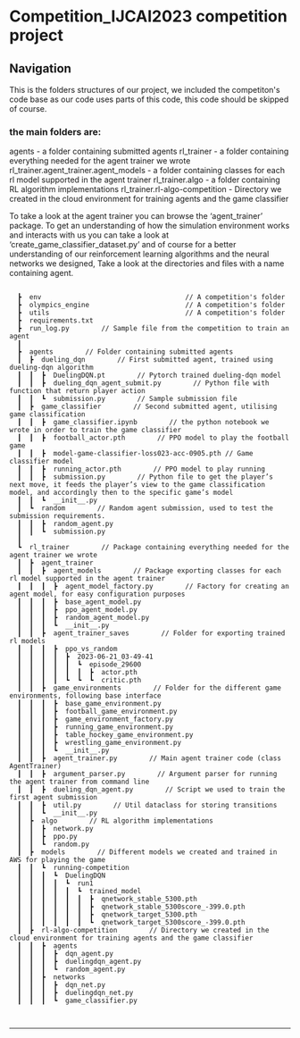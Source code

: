 
# Competition_IJCAI2023 competition project


## Navigation

This is the folders structures of our project, we included the competiton's code base as our code uses parts of this code, this code should be skipped of course.


### the main folders are:

agents - a folder containing submitted agents
rl_trainer - a folder containing everything needed for the agent trainer we wrote
rl_trainer.agent_trainer.agent_models - a folder containing classes for each rl model supported in the agent trainer
rl_trainer.algo - a folder containing RL algorithm implementations
rl_trainer.rl-algo-competition - Directory we created in the cloud environment for training agents and the game classifier

To take a look at the agent trainer you can browse the ‘agent_trainer’ package. To get an understanding of how the simulation environment works and interacts with us you can take a look at ‘create_game_classifier_dataset.py’ and of course for a better understanding of our reinforcement learning algorithms and the neural networks we designed, Take a look at the directories and files with a name containing agent.

```

  ┣  env                                    // A competition's folder
  ┣  olympics_engine                        // A competition's folder
  ┣  utils                                  // A competition's folder
  ┣  requirements.txt
  ┣  run_log.py        // Sample file from the competition to train an agent
  ┃
  ┣  agents        // Folder containing submitted agents
  ┃  ┣  dueling_dqn        // First submitted agent, trained using dueling-dqn algorithm
  ┃  ┃  ┣  DuelingDQN.pt        // Pytorch trained dueling-dqn model
  ┃  ┃  ┣  dueling_dqn_agent_submit.py        // Python file with function that return player action
  ┃  ┃  ┗  submission.py        // Sample submission file
  ┃  ┣  game_classifier        // Second submitted agent, utilising game classification
  ┃  ┃  ┣  game_classifier.ipynb        // the python notebook we wrote in order to train the game classifier
  ┃  ┃  ┣  football_actor.pth        // PPO model to play the football game
  ┃  ┃  ┣  model-game-classifier-loss023-acc-0905.pth // Game classifier model
  ┃  ┃  ┣  running_actor.pth        // PPO model to play running
  ┃  ┃  ┣  submission.py        // Python file to get the player’s next move, it feeds the player’s view to the game classification model, and accordingly then to the specific game’s model
  ┃  ┃  ┗  __init__.py
  ┃  ┗  random        // Random agent submission, used to test the submission requirements.
  ┃  ┃  ┣  random_agent.py
  ┃  ┃  ┗  submission.py
  ┃
  ┗  rl_trainer        // Package containing everything needed for the agent trainer we wrote
  ┃  ┣  agent_trainer
  ┃  ┃  ┣  agent_models        // Package exporting classes for each rl model supported in the agent trainer
  ┃  ┃  ┃  ┣  agent_model_factory.py        // Factory for creating an agent model, for easy configuration purposes 
  ┃  ┃  ┃  ┣  base_agent_model.py
  ┃  ┃  ┃  ┣  ppo_agent_model.py
  ┃  ┃  ┃  ┣  random_agent_model.py
  ┃  ┃  ┃  ┗  __init__.py
  ┃  ┃  ┣  agent_trainer_saves        // Folder for exporting trained rl models
  ┃  ┃  ┃  ┣  ppo_vs_random
  ┃  ┃  ┃  ┃  ┣  2023-06-21_03-49-41
  ┃  ┃  ┃  ┃  ┃  ┗  episode_29600
  ┃  ┃  ┃  ┃  ┃  ┃  ┣  actor.pth
  ┃  ┃  ┃  ┃  ┗  ┗  ┗  critic.pth
  ┃  ┃  ┣  game_environments        // Folder for the different game environments, following base interface
  ┃  ┃  ┃  ┣  base_game_environment.py
  ┃  ┃  ┃  ┣  football_game_environment.py
  ┃  ┃  ┃  ┣  game_environment_factory.py
  ┃  ┃  ┃  ┣  running_game_environment.py
  ┃  ┃  ┃  ┣  table_hockey_game_environment.py
  ┃  ┃  ┃  ┣  wrestling_game_environment.py
  ┃  ┃  ┃  ┗  __init__.py
  ┃  ┃  ┣  agent_trainer.py        // Main agent trainer code (class AgentTrainer)
  ┃  ┃  ┣  argument_parser.py        // Argument parser for running the agent trainer from command line
  ┃  ┃  ┣  dueling_dqn_agent.py        // Script we used to train the first agent submission
  ┃  ┃  ┣  util.py        // Util dataclass for storing transitions
  ┃  ┃  ┗  __init__.py
  ┃  ┣  algo        // RL algorithm implementations
  ┃  ┃  ┣  network.py
  ┃  ┃  ┣  ppo.py
  ┃  ┃  ┗  random.py
  ┃  ┣  models        // Different models we created and trained in AWS for playing the game
  ┃  ┃  ┗  running-competition
  ┃  ┃  ┃  ┗  DuelingDQN
  ┃  ┃  ┃  ┃  ┗  run1
  ┃  ┃  ┃  ┃  ┃  ┗  trained_model
  ┃  ┃  ┃  ┃  ┃  ┃  ┣  qnetwork_stable_5300.pth
  ┃  ┃  ┃  ┃  ┃  ┃  ┣  qnetwork_stable_5300score_-399.0.pth
  ┃  ┃  ┃  ┃  ┃  ┃  ┣  qnetwork_target_5300.pth
  ┃  ┃  ┃  ┃  ┃  ┃  ┗  qnetwork_target_5300score_-399.0.pth
  ┃  ┣  rl-algo-competition        // Directory we created in the cloud environment for training agents and the game classifier
  ┃  ┃  ┣  agents
  ┃  ┃  ┃  ┣  dqn_agent.py
  ┃  ┃  ┃  ┣  duelingdqn_agent.py
  ┃  ┃  ┃  ┗  random_agent.py
  ┃  ┃  ┣  networks
  ┃  ┃  ┃  ┣  dqn_net.py
  ┃  ┃  ┃  ┣  duelingdqn_net.py
  ┃  ┃  ┃  ┗  game_classifier.py



```
---

